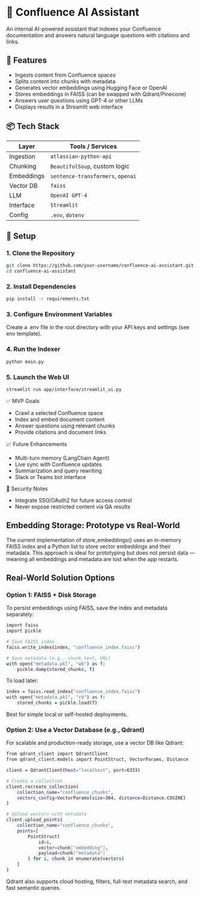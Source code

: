 # 🤖 Confluence AI Assistant

An internal AI-powered assistant that indexes your Confluence documentation and answers natural language questions with citations and links.

## 🚀 Features

-  Ingests content from Confluence spaces
-  Splits content into chunks with metadata
-  Generates vector embeddings using Hugging Face or OpenAI
-  Stores embeddings in FAISS (can be swapped with Qdrant/Pinecone)
-  Answers user questions using GPT-4 or other LLMs
-  Displays results in a Streamlit web interface

## 📦 Tech Stack

| Layer              | Tools / Services                     |
|-------------------|--------------------------------------|
| Ingestion          | `atlassian-python-api`              |
| Chunking           | `BeautifulSoup`, custom logic       |
| Embeddings         | `sentence-transformers`, `openai`   |
| Vector DB          | `faiss`                             |
| LLM                | `OpenAI GPT-4`                      |
| Interface          | `Streamlit`                         |
| Config             | `.env`, `dotenv`                    |

## 🔧 Setup

### 1. Clone the Repository

```bash
git clone https://github.com/your-username/confluence-ai-assistant.git
cd confluence-ai-assistant
```

### 2. Install Dependencies

```bash
pip install -r requirements.txt
```

### 3. Configure Environment Variables
Create a .env file in the root directory with your API keys and settings (see env template).


### 4. Run the Indexer
```bash
python main.py
```

### 5. Launch the Web UI
```bash
streamlit run app/interface/streamlit_ui.py
```

✅ MVP Goals
- Crawl a selected Confluence space
- Index and embed document content
- Answer questions using relevant chunks
- Provide citations and document links

📈 Future Enhancements
- Multi-turn memory (LangChain Agent)
- Live sync with Confluence updates
- Summarization and query rewriting
- Slack or Teams bot interface

🔐 Security Notes
- Integrate SSO/OAuth2 for future access control
- Never expose restricted content via QA results



## Embedding Storage: Prototype vs Real-World
The current implementation of store_embeddings() uses an in-memory FAISS index and a Python list to store vector embeddings and their metadata. This approach is ideal for prototyping but does not persist data — meaning all embeddings and metadata are lost when the app restarts.

## Real-World Solution Options
### Option 1: FAISS + Disk Storage
To persist embeddings using FAISS, save the index and metadata separately:

```bash
import faiss
import pickle

# Save FAISS index
faiss.write_index(index, "confluence_index.faiss")

# Save metadata (e.g., chunk text, URL)
with open("metadata.pkl", "wb") as f:
    pickle.dump(stored_chunks, f)
```
To load later:
```bash
index = faiss.read_index("confluence_index.faiss")
with open("metadata.pkl", "rb") as f:
    stored_chunks = pickle.load(f)
```
Best for simple local or self-hosted deployments.

### Option 2: Use a Vector Database (e.g., Qdrant)
For scalable and production-ready storage, use a vector DB like Qdrant:
```bash
from qdrant_client import QdrantClient
from qdrant_client.models import PointStruct, VectorParams, Distance

client = QdrantClient(host="localhost", port=6333)

# Create a collection
client.recreate_collection(
    collection_name="confluence_chunks",
    vectors_config=VectorParams(size=384, distance=Distance.COSINE)
)

# Upload vectors with metadata
client.upload_points(
    collection_name="confluence_chunks",
    points=[
        PointStruct(
            id=i,
            vector=chunk["embedding"],
            payload=chunk["metadata"]
        ) for i, chunk in enumerate(vectors)
    ]
)
```
Qdrant also supports cloud hosting, filters, full-text metadata search, and fast semantic queries.